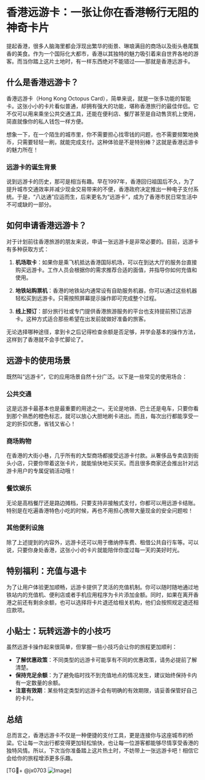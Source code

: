 # 香港远游卡：一张让你在香港畅行无阻的神奇卡片

提起香港，很多人脑海里都会浮现出繁华的街景、琳琅满目的商场以及街头巷尾飘香的美食。作为一个国际化大都市，香港以其独特的魅力吸引着来自世界各地的游客。而当你踏上这片土地时，有一样东西绝对不能错过——那就是香港远游卡。

## 什么是香港远游卡？

香港远游卡（Hong Kong Octopus Card），简单来说，就是一张多功能的智能卡。这张小小的卡片看似普通，却拥有强大的功能，堪称香港旅行的最佳伴侣。它不仅可以用来乘坐公共交通工具，还能在便利店、餐厅甚至是自动售货机上使用，简直就像你的私人钱包一样方便。

想象一下，在一个陌生的城市里，你不需要担心找零钱的问题，也不需要频繁地换币，只需要轻轻一刷，就能完成支付。这种体验是不是特别棒？这就是香港远游卡的魅力所在！

### 远游卡的诞生背景

说到远游卡的历史，那可是相当有趣。早在1997年，香港回归祖国后不久，为了提升城市交通效率并减少现金交易带来的不便，香港政府决定推出一种电子支付系统。于是，“八达通”应运而生，后来更名为“远游卡”，成为了香港市民日常生活中不可或缺的一部分。

## 如何申请香港远游卡？

对于计划前往香港旅游的朋友来说，申请一张远游卡是非常必要的。目前，远游卡有多种获取方式：

1. **机场取卡**：如果你是乘飞机抵达香港国际机场，可以在到达大厅的服务台直接购买远游卡。工作人员会根据你的需求推荐合适的面值，并指导你如何充值和使用。
   
2. **地铁站购票机**：香港的地铁站内通常设有自助服务机器，你可以通过这些机器轻松买到远游卡。只需按照屏幕提示操作即可完成整个过程。

3. **线上预订**：部分旅行社或专门提供香港旅游服务的平台也支持提前预订远游卡。这种方式适合那些希望在出发前就做好准备的旅客。

无论选择哪种途径，拿到卡之后记得检查余额是否足够，并学会基本的操作方法，这样到了香港就不会手忙脚论了。

## 远游卡的使用场景

既然叫“远游卡”，它的应用场景自然十分广泛。以下是一些常见的使用场合：

### 公共交通

这是远游卡最基本也是最重要的用途之一。无论是地铁、巴士还是电车，只要你看到那个熟悉的橙色标志，就可以放心大胆地刷卡进出。而且，每次出行都能享受一定的折扣优惠，省钱又省心！

### 商场购物

在香港的大街小巷，几乎所有的大型商场都接受远游卡付款。从奢侈品专卖店到街头小店，只要你带着这张卡片，就能愉快地买买买。而且很多商家还会推出针对远游卡用户的专属促销活动哦！

### 餐饮娱乐

无论是高档餐厅还是路边摊档，只要支持非接触式支付，你都可以用远游卡结账。特别是在吃遍香港特色小吃的时候，再也不用担心携带大量现金的安全问题啦！

### 其他便利设施

除了上述提到的内容外，远游卡还可以用于缴纳停车费、租借公共自行车等。可以说，只要你身处香港，这张小小的卡片就能陪伴你度过每一天的美好时光。

## 特别福利：充值与退卡

为了让用户体验更加顺畅，远游卡提供了灵活的充值机制。你可以随时随地通过地铁站内的充值机、便利店或者手机应用程序为卡片添加金额。同时，如果在离开香港之前还有剩余余额，也可以选择将卡片退还给相关机构，他们会按照规定退还相应款项。

## 小贴士：玩转远游卡的小技巧

虽然远游卡操作起来很简单，但掌握一些小技巧会让你的旅程更加顺利：

- **了解优惠政策**：不同类型的远游卡可能享有不同的优惠政策，请务必提前了解清楚。
- **保持充足余额**：为了避免临时找不到充值地点的情况发生，建议始终保持卡内有一定数量的余额。
- **注意有效期**：某些特定类型的远游卡会有明确的有效期限，请妥善保管好自己的卡片。

## 总结

总而言之，香港远游卡不仅是一种便捷的支付工具，更是连接你与这座城市的桥梁。它让每一次出行都变得更加轻松愉快，也让每一位游客都能够尽情享受香港的独特风情。所以，下次当你准备踏上这片热土时，不妨带上一张远游卡吧！相信它会给你的旅程增添更多乐趣。

[TG💪+ @jx0703 ![Image](https://github.com/user-attachments/assets/dbca1d08-cadb-493c-b0ec-ad6f7a83f270)]